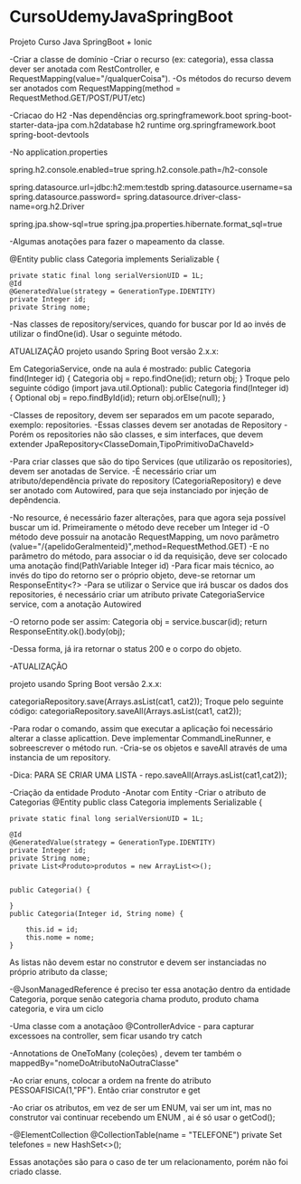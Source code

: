 # CursoUdemyJavaSpringBoot
Projeto Curso Java SpringBoot + Ionic


-Criar a classe de domínio
-Criar o recurso (ex: categoria), essa classa dever ser anotada com RestController, e RequestMapping(value="/qualquerCoisa").
-Os métodos do recurso devem ser anotados com RequestMapping(method = RequestMethod.GET/POST/PUT/etc)

-Criacao do H2
-Nas dependências
<dependency>
<groupId>org.springframework.boot</groupId>
<artifactId>spring-boot-starter-data-jpa</artifactId>
</dependency>
<dependency>
<groupId>com.h2database</groupId>
<artifactId>h2</artifactId>
<scope>runtime</scope>
</dependency>
<dependency>
<groupId>org.springframework.boot</groupId>
<artifactId>spring-boot-devtools</artifactId>
</dependency>

-No application.properties


spring.h2.console.enabled=true
spring.h2.console.path=/h2-console

spring.datasource.url=jdbc:h2:mem:testdb
spring.datasource.username=sa
spring.datasource.password=
spring.datasource.driver-class-name=org.h2.Driver

spring.jpa.show-sql=true
spring.jpa.properties.hibernate.format_sql=true

-Algumas anotações para fazer o mapeamento da classe.

@Entity
public class Categoria implements Serializable {

	private static final long serialVersionUID = 1L;
	@Id
	@GeneratedValue(strategy = GenerationType.IDENTITY)
	private Integer id;
	private String nome;
	
	
-Nas classes de repository/services, quando for buscar por Id ao invés de utilizar o findOne(id). Usar o seguinte método.

ATUALIZAÇÃO
projeto usando Spring Boot versão 2.x.x:

Em CategoriaService, onde na aula é mostrado:
public Categoria find(Integer id) {
Categoria obj = repo.findOne(id);
return obj;
}
Troque pelo seguinte código (import java.util.Optional):
public Categoria find(Integer id) {
Optional<Categoria> obj = repo.findById(id);
return obj.orElse(null);
}
	
-Classes de repository, devem ser separados em um pacote separado, exemplo: repositories.
-Essas classes devem ser anotadas de Repository
-Porém os repositories não são classes, e sim interfaces, que devem extender JpaRepository<ClasseDomain,TipoPrimitivoDaChaveId>
	
-Para criar classes que são do tipo Services (que utilizarão os repositories), devem ser anotadas de Service.
-É necessário criar um atributo/dependência private do repository (CategoriaRepository) e deve ser anotado com Autowired, para que seja instanciado por injeção de depêndencia.
	
-No resource, é necessário fazer alterações, para que agora seja possível buscar um id. Primeiramente o método deve receber um Integer id
-O método deve possuir na anotacão RequestMapping, um novo parâmetro (value="/{apelidoGeralmenteid}",method=RequestMethod.GET)
-E no parâmetro do método, para associar o id da requisição, deve ser colocado uma anotação find(PathVariable Integer id)
-Para ficar mais técnico, ao invés do tipo do retorno ser o próprio objeto, deve-se retornar um ResponseEntity<?>
-Para se utilizar o Service que irá buscar os dados dos repositories, é necessário criar um atributo private CategoriaService service, com a anotação Autowired

-O retorno pode ser assim:
	Categoria obj = service.buscar(id);
	return ResponseEntity.ok().body(obj);

-Dessa forma, já ira retornar o status 200 e o corpo do objeto.


-ATUALIZAÇÃO

projeto usando Spring Boot versão 2.x.x:


categoriaRepository.save(Arrays.asList(cat1, cat2));
Troque pelo seguinte código:
categoriaRepository.saveAll(Arrays.asList(cat1, cat2));

-Para rodar o comando, assim que executar a aplicação foi necessário alterar a classe aplicattion. Deve implementar CommandLineRunner, e sobreescrever o método run.
-Cria-se os objetos e saveAll através de uma instancia de um repository.

-Dica: PARA SE CRIAR UMA LISTA - repo.saveAll(Arrays.asList(cat1,cat2));


-Criação da entidade Produto
-Anotar com Entity
-Criar o atributo de Categorias 
	@Entity
public class Categoria implements Serializable {

	private static final long serialVersionUID = 1L;
	
	@Id
	@GeneratedValue(strategy = GenerationType.IDENTITY)
	private Integer id;
	private String nome;
	private List<Produto>produtos = new ArrayList<>();
	
	
	public Categoria() {
		
	}
	public Categoria(Integer id, String nome) {

		this.id = id;
		this.nome = nome;
	}

As listas não devem estar no construtor e devem ser instanciadas no próprio atributo da classe;


-@JsonManagedReference é preciso ter essa anotação dentro da entidade Categoria, porque senão categoria chama produto, produto chama categoria, e vira um ciclo

-Uma classe com a anotaçãoo @ControllerAdvice - para capturar excessoes na controller, sem ficar usando try catch

-Annotations de OneToMany (coleções) , devem ter também o mappedBy="nomeDoAtributoNaOutraClasse"


-Ao criar enuns, colocar a ordem na frente do atributo PESSOAFISICA(1,"PF"). Então criar construtor e get 

-Ao criar os atributos, em vez de ser um ENUM, vai ser um int, mas no construtor vai continuar recebendo um ENUM , ai é só usar o getCod();

-@ElementCollection
	@CollectionTable(name = "TELEFONE")
	private Set<String> telefones = new HashSet<>();

Essas anotações são para o caso de ter um relacionamento, porém não foi criado classe.
